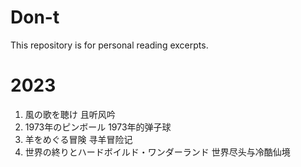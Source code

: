 # Don-t
This repository is for personal reading excerpts.

# 2023
1. 風の歌を聴け 且听风吟
2. 1973年のピンボール 1973年的弹子球
3. 羊をめぐる冒険 寻羊冒险记
4. 世界の終りとハードボイルド・ワンダーランド 世界尽头与冷酷仙境